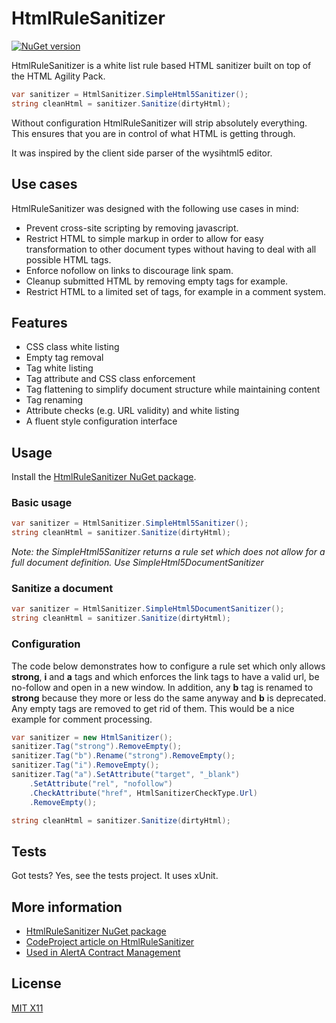 HtmlRuleSanitizer
=================

[![NuGet version](https://badge.fury.io/nu/Vereyon.Web.HtmlSanitizer.svg)](http://badge.fury.io/nu/Vereyon.Web.HtmlSanitizer)

HtmlRuleSanitizer is a white list rule based HTML sanitizer built on top of the HTML Agility Pack.

```C#
var sanitizer = HtmlSanitizer.SimpleHtml5Sanitizer();
string cleanHtml = sanitizer.Sanitize(dirtyHtml);
```

Without configuration HtmlRuleSanitizer will strip absolutely everything. This ensures that you are in control of what HTML is getting through.

It was inspired by the client side parser of the wysihtml5 editor.

Use cases
---------

HtmlRuleSanitizer was designed with the following use cases in mind:

 * Prevent cross-site scripting by removing javascript.
 * Restrict HTML to simple markup in order to allow for easy transformation to other document types without having to deal with all possible HTML tags.
 * Enforce nofollow on links to discourage link spam.
 * Cleanup submitted HTML by removing empty tags for example.
 * Restrict HTML to a limited set of tags, for example in a comment system.

Features
--------

 * CSS class white listing
 * Empty tag removal
 * Tag white listing
 * Tag attribute and CSS class enforcement
 * Tag flattening to simplify document structure while maintaining content
 * Tag renaming
 * Attribute checks (e.g. URL validity) and white listing
 * A fluent style configuration interface
 
Usage
-----

Install the [HtmlRuleSanitizer NuGet package](https://www.nuget.org/packages/Vereyon.Web.HtmlSanitizer/).

### Basic usage

```C#
var sanitizer = HtmlSanitizer.SimpleHtml5Sanitizer();
string cleanHtml = sanitizer.Sanitize(dirtyHtml);
```

*Note: the SimpleHtml5Sanitizer returns a rule set which does not allow for a full document definition. Use SimpleHtml5DocumentSanitizer*

### Sanitize a document

```C#
var sanitizer = HtmlSanitizer.SimpleHtml5DocumentSanitizer();
string cleanHtml = sanitizer.Sanitize(dirtyHtml);
```

### Configuration

The code below demonstrates how to configure a rule set which only allows **strong**, **i** and **a** tags and which enforces the link tags to have a valid url, be no-follow and open in a new window. In addition, any **b** tag is renamed to **strong** because they more or less do the same anyway and **b** is deprecated. Any empty tags are removed to get rid of them. This would be a nice example for comment processing.

```C#
var sanitizer = new HtmlSanitizer();
sanitizer.Tag("strong").RemoveEmpty();
sanitizer.Tag("b").Rename("strong").RemoveEmpty();
sanitizer.Tag("i").RemoveEmpty();
sanitizer.Tag("a").SetAttribute("target", "_blank")
	.SetAttribute("rel", "nofollow")
	.CheckAttribute("href", HtmlSanitizerCheckType.Url)
	.RemoveEmpty();

string cleanHtml = sanitizer.Sanitize(dirtyHtml);
```



Tests
-----

Got tests? Yes, see the tests project. It uses xUnit.


More information
-----

 * [HtmlRuleSanitizer NuGet package](https://www.nuget.org/packages/Vereyon.Web.HtmlSanitizer/)
 * [CodeProject article on HtmlRuleSanitizer](http://www.codeproject.com/Articles/879381/Rule-based-HTML-sanitizer)
 * [Used in AlertA Contract Management](http://www.alert.eu)

License
-------

[MIT X11](http://en.wikipedia.org/wiki/MIT_License)
